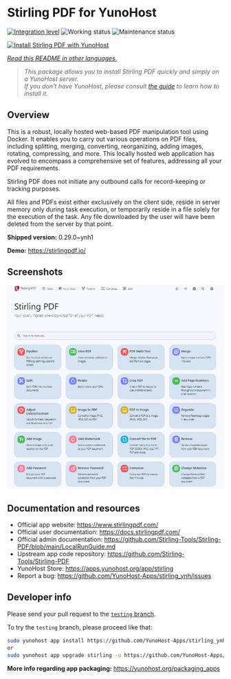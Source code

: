 <!--
N.B.: This README was automatically generated by <https://github.com/YunoHost/apps/tree/master/tools/readme_generator>
It shall NOT be edited by hand.
-->

# Stirling PDF for YunoHost

[![Integration level](https://dash.yunohost.org/integration/stirling.svg)](https://ci-apps.yunohost.org/ci/apps/stirling/) ![Working status](https://ci-apps.yunohost.org/ci/badges/stirling.status.svg) ![Maintenance status](https://ci-apps.yunohost.org/ci/badges/stirling.maintain.svg)

[![Install Stirling PDF with YunoHost](https://install-app.yunohost.org/install-with-yunohost.svg)](https://install-app.yunohost.org/?app=stirling)

*[Read this README in other languages.](./ALL_README.md)*

> *This package allows you to install Stirling PDF quickly and simply on a YunoHost server.*  
> *If you don't have YunoHost, please consult [the guide](https://yunohost.org/install) to learn how to install it.*

## Overview

This is a robust, locally hosted web-based PDF manipulation tool using Docker. It enables you to carry out various operations on PDF files, including splitting, merging, converting, reorganizing, adding images, rotating, compressing, and more. This locally hosted web application has evolved to encompass a comprehensive set of features, addressing all your PDF requirements.

Stirling PDF does not initiate any outbound calls for record-keeping or tracking purposes.

All files and PDFs exist either exclusively on the client side, reside in server memory only during task execution, or temporarily reside in a file solely for the execution of the task. Any file downloaded by the user will have been deleted from the server by that point.

**Shipped version:** 0.29.0~ynh1

**Demo:** <https://stirlingpdf.io/>

## Screenshots

![Screenshot of Stirling PDF](./doc/screenshots/screenshot.jpg)

## Documentation and resources

- Official app website: <https://www.stirlingpdf.com/>
- Official user documentation: <https://docs.stirlingpdf.com/>
- Official admin documentation: <https://github.com/Stirling-Tools/Stirling-PDF/blob/main/LocalRunGuide.md>
- Upstream app code repository: <https://github.com/Stirling-Tools/Stirling-PDF>
- YunoHost Store: <https://apps.yunohost.org/app/stirling>
- Report a bug: <https://github.com/YunoHost-Apps/stirling_ynh/issues>

## Developer info

Please send your pull request to the [`testing` branch](https://github.com/YunoHost-Apps/stirling_ynh/tree/testing).

To try the `testing` branch, please proceed like that:

```bash
sudo yunohost app install https://github.com/YunoHost-Apps/stirling_ynh/tree/testing --debug
or
sudo yunohost app upgrade stirling -u https://github.com/YunoHost-Apps/stirling_ynh/tree/testing --debug
```

**More info regarding app packaging:** <https://yunohost.org/packaging_apps>
